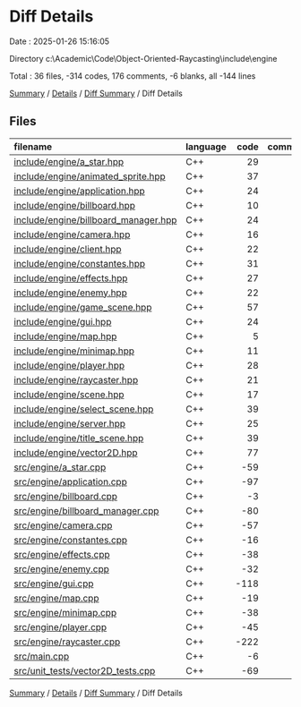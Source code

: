 # Diff Details

Date : 2025-01-26 15:16:05

Directory c:\\Academic\\Code\\Object-Oriented-Raycasting\\include\\engine

Total : 36 files,  -314 codes, 176 comments, -6 blanks, all -144 lines

[Summary](results.md) / [Details](details.md) / [Diff Summary](diff.md) / Diff Details

## Files
| filename | language | code | comment | blank | total |
| :--- | :--- | ---: | ---: | ---: | ---: |
| [include/engine/a\_star.hpp](/include/engine/a_star.hpp) | C++ | 29 | 12 | 11 | 52 |
| [include/engine/animated\_sprite.hpp](/include/engine/animated_sprite.hpp) | C++ | 37 | 13 | 14 | 64 |
| [include/engine/application.hpp](/include/engine/application.hpp) | C++ | 24 | 13 | 8 | 45 |
| [include/engine/billboard.hpp](/include/engine/billboard.hpp) | C++ | 10 | 13 | 5 | 28 |
| [include/engine/billboard\_manager.hpp](/include/engine/billboard_manager.hpp) | C++ | 24 | 13 | 8 | 45 |
| [include/engine/camera.hpp](/include/engine/camera.hpp) | C++ | 16 | 13 | 8 | 37 |
| [include/engine/client.hpp](/include/engine/client.hpp) | C++ | 22 | 11 | 8 | 41 |
| [include/engine/constantes.hpp](/include/engine/constantes.hpp) | C++ | 31 | 11 | 19 | 61 |
| [include/engine/effects.hpp](/include/engine/effects.hpp) | C++ | 27 | 17 | 12 | 56 |
| [include/engine/enemy.hpp](/include/engine/enemy.hpp) | C++ | 22 | 13 | 7 | 42 |
| [include/engine/game\_scene.hpp](/include/engine/game_scene.hpp) | C++ | 57 | 25 | 17 | 99 |
| [include/engine/gui.hpp](/include/engine/gui.hpp) | C++ | 24 | 17 | 6 | 47 |
| [include/engine/map.hpp](/include/engine/map.hpp) | C++ | 5 | 13 | 4 | 22 |
| [include/engine/minimap.hpp](/include/engine/minimap.hpp) | C++ | 11 | 11 | 4 | 26 |
| [include/engine/player.hpp](/include/engine/player.hpp) | C++ | 28 | 13 | 12 | 53 |
| [include/engine/raycaster.hpp](/include/engine/raycaster.hpp) | C++ | 21 | 15 | 4 | 40 |
| [include/engine/scene.hpp](/include/engine/scene.hpp) | C++ | 17 | 13 | 9 | 39 |
| [include/engine/select\_scene.hpp](/include/engine/select_scene.hpp) | C++ | 39 | 16 | 12 | 67 |
| [include/engine/server.hpp](/include/engine/server.hpp) | C++ | 25 | 13 | 10 | 48 |
| [include/engine/title\_scene.hpp](/include/engine/title_scene.hpp) | C++ | 39 | 16 | 11 | 66 |
| [include/engine/vector2D.hpp](/include/engine/vector2D.hpp) | C++ | 77 | 20 | 25 | 122 |
| [src/engine/a\_star.cpp](/src/engine/a_star.cpp) | C++ | -59 | -5 | -16 | -80 |
| [src/engine/application.cpp](/src/engine/application.cpp) | C++ | -97 | -4 | -31 | -132 |
| [src/engine/billboard.cpp](/src/engine/billboard.cpp) | C++ | -3 | 0 | -2 | -5 |
| [src/engine/billboard\_manager.cpp](/src/engine/billboard_manager.cpp) | C++ | -80 | -21 | -21 | -122 |
| [src/engine/camera.cpp](/src/engine/camera.cpp) | C++ | -57 | -1 | -14 | -72 |
| [src/engine/constantes.cpp](/src/engine/constantes.cpp) | C++ | -16 | 0 | -1 | -17 |
| [src/engine/effects.cpp](/src/engine/effects.cpp) | C++ | -38 | -1 | -12 | -51 |
| [src/engine/enemy.cpp](/src/engine/enemy.cpp) | C++ | -32 | -8 | -11 | -51 |
| [src/engine/gui.cpp](/src/engine/gui.cpp) | C++ | -118 | -12 | -20 | -150 |
| [src/engine/map.cpp](/src/engine/map.cpp) | C++ | -19 | 0 | -2 | -21 |
| [src/engine/minimap.cpp](/src/engine/minimap.cpp) | C++ | -38 | -3 | -5 | -46 |
| [src/engine/player.cpp](/src/engine/player.cpp) | C++ | -45 | -3 | -6 | -54 |
| [src/engine/raycaster.cpp](/src/engine/raycaster.cpp) | C++ | -222 | -46 | -63 | -331 |
| [src/main.cpp](/src/main.cpp) | C++ | -6 | 0 | -3 | -9 |
| [src/unit\_tests/vector2D\_tests.cpp](/src/unit_tests/vector2D_tests.cpp) | C++ | -69 | -21 | -13 | -103 |

[Summary](results.md) / [Details](details.md) / [Diff Summary](diff.md) / Diff Details